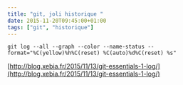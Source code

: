 ```yaml
---
title: "git, joli historique "
date: 2015-11-20T09:45:00+01:00
tags: ["git", "historique"]
---
```


```
git log --all --graph --color --name-status --format="%C(yellow)%h%C(reset) %C(auto)%d%C(reset) %s"
```

[http://blog.xebia.fr/2015/11/13/git-essentials-1-log/](http://blog.xebia.fr/2015/11/13/git-essentials-1-log/) 
